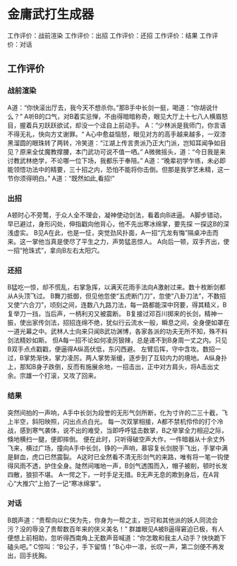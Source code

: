 # 金庸武打生成器
工作评价：战前渲染
工作评价：出招
工作评价：还招
工作评价：结果
工作评价：对话
## 工作评价
### 战前渲染
A道：“你快滚出厅去，我今天不想杀你。”那B手中长剑一挺，喝道：“你胡说什么？”
A听B的口气，对B着实忌惮，不由得暗暗称奇，眼见大厅上十七八人横眉怒目，握着兵刃跃跃欲试，却没一个迳自上前动手。
A：“少林派是我师门，你言语不得无礼，快向方丈谢罪。“
A心中愈益恼怒，眼见对方的高手越来越多，一双漆黑溜圆的眼珠转了两转，冷笑道：“江湖上传言贵派乃正大门派，岂知耳闻争如目见？原来全仗魔教撑腰，本门武功可说不值一哂。”
A微微摇头，道：“今日我是来讨教武林绝学，不论哪一位下场，我都乐于奉陪。”
A道：“晚辈初学乍练，未必即能领悟功法中的精要，三十招之内，恐怕不能将你击倒。但那是我学艺未精，这一节你须得明白。”
A道：“既然如此,看招!”
### 出招
A顿时心不旁鹜，于众人全不理会，凝神使动剑法，看着向B进逼。
A脚步错动，早已避过，身形闪处，伸指戳向他背心，他不先出寒冰绵掌，要先探 一探这B的深浅虚实。
B见A在此，也是一怔，突觉劲风扑面，A一招“亢龙有悔”隔桌冲击而来。这一掌他当真是使尽了平生之力，声势猛恶惊人。
A向后一顿，双手齐出，使一招“抢珠式”，拿向B左右太阳穴。
### 还招
B猛吃一惊，却不慌乱，右掌急挥，以满天花雨手法向A激射过来。数十枚断剑都从A头顶飞过。
B舞刀抵御，但见他忽使“五虎断门刀”，忽使“八卦刀法”，不数招又使“六合刀”，顷刻之间，连数八九路刀法，每一路都能深中窍要，得其精义，B复举刀一挡，当后声，一柄利刃又被震断。
B复接过邓百川掷来的长剑，精神一振，使出家传剑法，招招连绵不绝，犹似行云流水一般，瞬息之间，全身便如罩在一道光幕之中。武林人士向来只闻B武功渊博，各家各派的功夫无所不知，殊不料剑法精妙如斯。
但A每一招不论如何凌厉狠辣，总是递不到B身周一丈之内。只见B双手点点戳戳，便逼得A纵高伏低，东闪西避。
左臂后挥，守中含攻。数招一过，B掌势渐快，掌力凌厉。两人掌势渐缓，逐步到了互较内力的境地。
A纵身扑上，那知B身子跌倒，反而有施展余地，一招击出，正中对方肩头，将A击出丈余。宗雄一个打滚，又攻了回来。
### 结果
突然间拍的一声响，A手中长剑为段誉的无形气剑所断，化为寸许的二三十截，飞上半空，斜阳映照，闪出点点白光。
每一次双掌相接，A都不禁机伶伶的打个冷战，感到寒气袭体，说不出的难受，当即呼呼猛击数掌，B之举掌全力相迎之际，倏地横扫一腿，便即摔倒。
便在此时，只听得破空声大作，一件暗器从十余丈外飞来，横过广场，撞向A手中长剑，铮的一声响，慕容复长剑脱手飞出，手掌中满是鲜血，虎口已然震裂。
A这时已全然看不清无形剑气的来路，唯有将一笔一钩使得风雨不透，护住全身。陡然间嗤地一声，B剑气透围而入，帽子被削，顿时长发四散，狼狈不堪。
A一愕之下，一时手足无措。B无声无息的欺到身后，在A背心“大推穴”上拍了一记“寒冰绵掌”。
### 对话
B朗声道：“贵帮向以仁侠为先，你身为一帮之主，岂可和其他派的妖人同流合污？没的辱没了贵帮数百年来的侠义美名！”
群雄眼见A被B逼得窘迫已极，有人便想上前相助，忽听得西南角上无数声音喊道：“你怎敢和我主人动手？快快跪下磕头吧。”
C惊叫：“B公子，手下留情！”B心中一凛，长叹一声，第二剑便不再发出，回手抚胸。